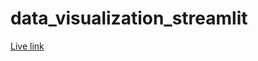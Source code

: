 # data_visualization_streamlit

[Live link](https://micky373-ad-campaign-streamlit-7nnz0f.streamlit.app/)
